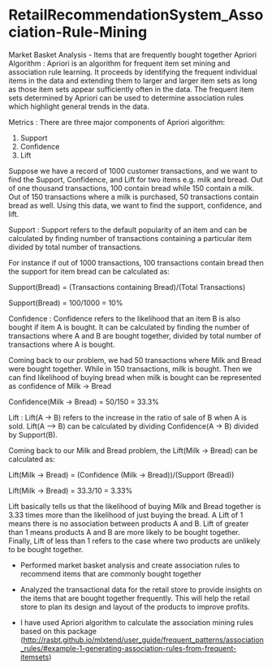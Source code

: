 # RetailRecommendationSystem_Association-Rule-Mining


Market Basket Analysis - Items that are frequently bought together
Apriori Algorithm :
Apriori is an algorithm for frequent item set mining and association rule learning. It proceeds by identifying the frequent individual items in the data and extending them to larger and larger item sets as long as those item sets appear sufficiently often in the data. The frequent item sets determined by Apriori can be used to determine association rules which highlight general trends in the data.

Metrics :
There are three major components of Apriori algorithm:

1) Support
2) Confidence
3) Lift

Suppose we have a record of 1000 customer transactions, and we want to find the Support, Confidence, and Lift for two items e.g. milk and bread. Out of one thousand transactions, 100 contain bread while 150 contain a milk. Out of 150 transactions where a milk is purchased, 50 transactions contain bread as well. Using this data, we want to find the support, confidence, and lift.

Support :
Support refers to the default popularity of an item and can be calculated by finding number of transactions containing a particular item divided by total number of transactions.

For instance if out of 1000 transactions, 100 transactions contain bread then the support for item bread can be calculated as:

Support(Bread) = (Transactions containing Bread)/(Total Transactions)

Support(Bread) = 100/1000
= 10%

Confidence :
Confidence refers to the likelihood that an item B is also bought if item A is bought. It can be calculated by finding the number of transactions where A and B are bought together, divided by total number of transactions where A is bought.

Coming back to our problem, we had 50 transactions where Milk and Bread were bought together. While in 150 transactions, milk is bought. Then we can find likelihood of buying bread when milk is bought can be represented as confidence of Milk -> Bread

Confidence(Milk → Bread) = 50/150
= 33.3%

Lift :
Lift(A -> B) refers to the increase in the ratio of sale of B when A is sold. Lift(A –> B) can be calculated by dividing Confidence(A -> B) divided by Support(B).

Coming back to our Milk and Bread problem, the Lift(Milk -> Bread) can be calculated as:

Lift(Milk → Bread) = (Confidence (Milk → Bread))/(Support (Bread))

Lift(Milk → Bread) = 33.3/10
= 3.33%

Lift basically tells us that the likelihood of buying Milk and Bread together is 3.33 times more than the likelihood of just buying the bread. A Lift of 1 means there is no association between products A and B. Lift of greater than 1 means products A and B are more likely to be bought together. Finally, Lift of less than 1 refers to the case where two products are unlikely to be bought together.




- Performed market basket analysis and create association rules to recommend items that are commonly bought together

- Analyzed the transactional data for the retail store to provide insights on the items that are bought together frequently. This will help the retail store to plan its design and layout of the products to improve profits.

- I have used Apriori algorithm to calculate the association mining rules based on this package (http://rasbt.github.io/mlxtend/user_guide/frequent_patterns/association_rules/#example-1-generating-association-rules-from-frequent-itemsets)
